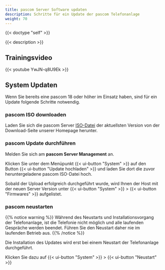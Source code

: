 ```yaml
---
title: pascom Server Software updaten
description: Schritte für ein Update der pascom Telefonanlage
weight: 70
---
```


{{< doctype "self" >}}

{{< description >}}

## Trainingsvideo

{{< youtube YwJN-q8U9Ek >}}

## System Updaten

Wenn Sie bereits eine pascom 18 oder höher im Einsatz haben, sind für ein Update folgende Schritte notwendig.

### pascom ISO downloaden

Laden Sie sich die pascom Server [ISO-Datei](https://www.pascom.net/de/downloads/) der aktuellsten Version von der Download-Seite unserer Homepage herunter.

### pascom Update durchführen

Melden Sie sich am **pascom Server Management** an.

Klicken Sie unter dem Menüpunkt {{< ui-button "System" >}} auf den Button {{< ui-button "Update hochladen" >}} und laden Sie dort die zuvor heruntergeladene pascom ISO-Datei hoch.

Sobald der Upload erfolgreich durchgeführt wurde, wird Ihnen der Host mit der neuen Server Version unter {{< ui-button "System" >}} > {{< ui-button "Firmwares" >}} aufgelistet.

### pascom neustarten

{{% notice warning %}}
Während des Neustarts und Installationsvorgang der Telefonanlage, ist die Telefonie nicht möglich und alle laufenden Gespräche werden beendet. Führen Sie den Neustart daher nie im laufenden Betrieb aus.
{{% /notice %}}

Die Installation des Updates wird erst bei einem Neustart der Telefonanlage durchgeführt.

Klicken Sie dazu auf {{< ui-button "System" >}} > {{< ui-button "Neustart" >}}
